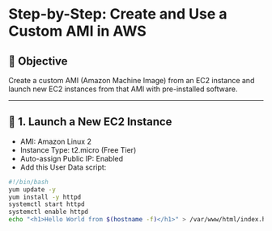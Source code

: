# Step-by-Step: Create and Use a Custom AMI in AWS

## 🎯 Objective

Create a custom AMI (Amazon Machine Image) from an EC2 instance and launch new EC2 instances from that AMI with pre-installed software.

---

## 🚀 1. Launch a New EC2 Instance

- AMI: Amazon Linux 2
- Instance Type: t2.micro (Free Tier)
- Auto-assign Public IP: Enabled
- Add this User Data script:

```bash
#!/bin/bash
yum update -y
yum install -y httpd
systemctl start httpd
systemctl enable httpd
echo "<h1>Hello World from $(hostname -f)</h1>" > /var/www/html/index.html

